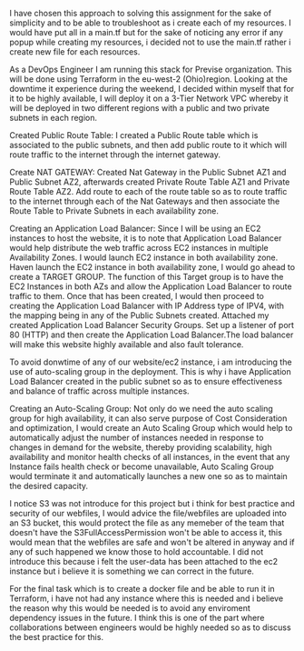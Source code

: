 I have chosen this approach to solving this assignment for the sake of simplicity and to be able to troubleshoot as i create each of my resources. I would have put all in a main.tf but for the sake of noticing any error if any popup while creating my resources, i decided not to use the main.tf rather i create new file for each resources.

As a DevOps Engineer I am running this stack for Previse organization. This will be done using Terraform in the eu-west-2 (Ohio)region. Looking at the downtime it experience during the weekend, I decided within myself that for it to be highly available, I will deploy it on a 3-Tier Network VPC whereby it will be deployed in two different regions with a public and two private subnets in each region.

Created Public Route Table: I created a Public Route table which is associated to the public subnets, and then add public route to it which will route traffic to the internet through the internet gateway.

Create NAT GATEWAY: Created Nat Gateway in the Public Subnet AZ1 and Public Subnet AZ2, afterwards created Private Route Table AZ1 and Private Route Table AZ2. Add route to each of the route table so as to route traffic to the internet through each of the Nat Gateways and then associate the Route Table to Private Subnets in each availability zone.

Creating an Application Load Balancer: Since I will be using an EC2 instances to host the website, it is to note that 
Application Load Balancer would help distribute the web traffic across EC2 instances in multiple Availability Zones. I would launch EC2 instance in both availability zone. Haven launch the EC2 instance in both availability zone, I would go ahead to create a TARGET GROUP. The function of this Target group is to have the EC2 Instances in both AZs and allow the Application Load Balancer to route traffic to them. Once that has been created, I would then proceed to creating the Application Load Balancer with IP Address type of IPV4, with the mapping being in any of the Public Subnets created. Attached my created Application Load Balancer Security Groups. Set up a listener of port 80 (HTTP) and then create the Application Load Balancer.The load balancer will make this website highly available and also fault tolerance.

To avoid donwtime of any of our website/ec2 instance, i am introducing the use of auto-scaling group in the deployment. This is why i have Application Load Balancer created in the public subnet so as to ensure effectiveness and balance of traffic across multiple instances. 

Creating an Auto-Scaling Group: Not only do we need the auto scaling group for high availability, it can also serve purpose of Cost Consideration and optimization, I would create an Auto Scaling Group which would help to automatically adjust the number of instances needed in response to changes in demand for the website, thereby providing scalability, high availability and monitor health checks of all instances, in the event that any Instance fails health check or become unavailable, Auto Scaling Group would terminate it and automatically launches a new one so as to maintain the desired capacity.

I notice S3 was not introduce for this project but i think for best practice and security of our webfiles, I would advice the file/webfiles are uploaded into an S3 bucket, this would protect the file as any memeber of the team that doesn't have the S3FullAccessPermission won't be able to access it, this would mean that the webfiles are safe and won't be altered in anyway and if any of such happened we know those to hold accountable. I did not introduce this because i felt the user-data has been attached to the ec2 instance but i believe it is something we can correct in the future.

For the final task which is to create a docker file and be able to run it in Terraform, i have not had any instance where this is needed and i believe the reason why this would be needed is to avoid any enviroment dependency issues in the future. I think this is one of the part where collaborations between engineers would be highly needed so as to discuss the best practice for this. 

